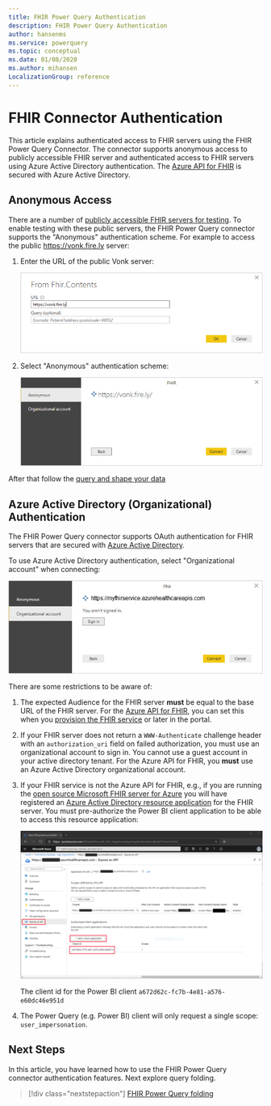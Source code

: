 ```yaml
---
title: FHIR Power Query Authentication
description: FHIR Power Query Authentication
author: hansenms
ms.service: powerquery
ms.topic: conceptual
ms.date: 01/08/2020
ms.author: mihansen
LocalizationGroup: reference
---
```


# FHIR Connector Authentication

This article explains authenticated access to FHIR servers using the FHIR Power Query Connector. The connector supports anonymous access to publicly accessible FHIR server and authenticated access to FHIR servers using Azure Active Directory authentication. The [Azure API for FHIR](https://docs.microsoft.com/azure/healthcare-apis) is secured with Azure Active Directory.

## Anonymous Access

There are a number of [publicly accessible FHIR servers for testing](https://wiki.hl7.org/index.php?title=Publicly_Available_FHIR_Servers_for_testing). To enable testing with these public servers, the FHIR Power Query connector supports the "Anonymous" authentication scheme. For example to access the public https://vonk.fire.ly server:

1. Enter the URL of the public Vonk server:

    ![Access public Vonk server](FHIR-Access-Vonk.png)

1. Select "Anonymous" authentication scheme:

    ![Vonk anonymous authentication](FHIR-Access-Vonk-Anonymous.png)

After that follow the [query and shape your data](FHIR.md)

## Azure Active Directory (Organizational) Authentication

The FHIR Power Query connector supports OAuth authentication for FHIR servers that are secured with [Azure Active Directory](https://azure.microsoft.com/services/active-directory/). 

To use Azure Active Directory authentication, select "Organizational account" when connecting:

![FHIR Sign In](FHIR-Sign-In.png)

There are some restrictions to be aware of:

1. The expected Audience for the FHIR server **must** be equal to the base URL of the FHIR server. For the [Azure API for FHIR](https://docs.microsoft.com/azure/healthcare-apis/), you can set this when you [provision the FHIR service](https://docs.microsoft.com/azure/healthcare-apis/fhir-paas-portal-quickstart#additional-settings) or later in the portal.

1. If your FHIR server does not return a `WWW-Authenticate` challenge header with an `authorization_uri` field on failed authorization, you must use an organizational account to sign in. You cannot use a guest account in your active directory tenant. For the Azure API for FHIR, you **must** use an Azure Active Directory organizational account.

1. If your FHIR service is not the Azure API for FHIR, e.g., if you are running the [open source Microsoft FHIR server for Azure](https://github.com/Microsoft/fhir-server) you will have registered an [Azure Active Directory resource application](https://docs.microsoft.com/azure/healthcare-apis/register-resource-azure-ad-client-app) for the FHIR server. You must pre-authorize the Power BI client application to be able to access this resource application:

    ![Pre Authorize Power BI](FHIR-PreAuthorize-PowerBI.png)

    The client id for the Power BI client `a672d62c-fc7b-4e81-a576-e60dc46e951d`

1. The Power Query (e.g. Power BI) client will only request a single scope: `user_impersonation`.

## Next Steps

In this article, you have learned how to use the FHIR Power Query connector authentication features. Next explore query folding.

>[!div class="nextstepaction"]
>[FHIR Power Query folding](FHIR-QueryFolding.md)